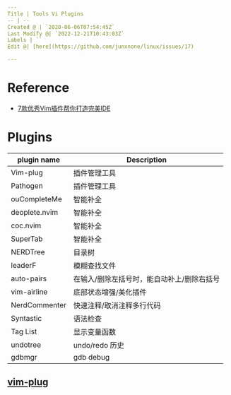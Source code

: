 ```yaml
---
Title | Tools Vi Plugins
-- | --
Created @ | `2020-06-06T07:54:45Z`
Last Modify @| `2022-12-21T10:43:03Z`
Labels | ``
Edit @| [here](https://github.com/junxnone/linux/issues/17)

---
```

# Reference
- [7款优秀Vim插件帮你打造完美IDE](https://coffee.pmcaff.com/article/z5QnNNrNQq/?newwindow=1&rts=200605122448_13_-4_0)

# Plugins

plugin name |  Description
-- | --
Vim-plug | 插件管理工具
Pathogen | 插件管理工具
ouCompleteMe | 智能补全
deoplete.nvim | 智能补全
coc.nvim | 智能补全
SuperTab | 智能补全
NERDTree | 目录树
leaderF | 模糊查找文件
auto-pairs | 在输入/删除左括号时，能自动补上/删除右括号
vim-airline | 底部状态增强/美化插件
NerdCommenter | 快速注释/取消注释多行代码
Syntastic | 语法检查
Tag List | 显示变量函数
undotree | undo/redo 历史
gdbmgr | gdb debug

## [vim-plug](https://github.com/junegunn/vim-plug)
